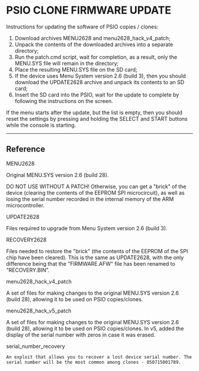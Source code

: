 # PSIO CLONE FIRMWARE UPDATE

Instructions for updating the software of PSIO copies / clones:

1. Download archives MENU2628 and menu2628_hack_v4_patch;
2. Unpack the contents of the downloaded archives into a separate directory;
3. Run the patch.cmd script, wait for completion, as a result, only the MENU.SYS file will remain in the directory;
4. Place the resulting MENU.SYS file on the SD card;
5. If the device uses Menu System version 2.6 (build 3), then you should download the UPDATE2628 archive and unpack its contents to an SD card;
6. Insert the SD card into the PSIO, wait for the update to complete by following the instructions on the screen.

If the menu starts after the update, but the list is empty, then you should reset the settings by pressing and holding the SELECT and START buttons while the console is starting.

---------
Reference
---------

MENU2628

Original MENU.SYS version 2.6 (build 28).

DO NOT USE WITHOUT A PATCH!
Otherwise, you can get a "brick" of the device (clearing the contents of the EEPROM SPI microcircuit), as well as losing the serial number recorded in the internal memory of the ARM microcontroller.

UPDATE2628

Files required to upgrade from Menu System version 2.6 (build 3).

RECOVERY2628

Files needed to restore the "brick" (the contents of the EEPROM of the SPI chip have been cleared). This is the same as UPDATE2628, with the only difference being that the "FIRMWARE.AFW" file has been renamed to "RECOVERY.BIN".

menu2628_hack_v4_patch

A set of files for making changes to the original MENU.SYS version 2.6 (build 28), allowing it to be used on PSIO copies/clones.

menu2628_hack_v5_patch

A set of files for making changes to the original MENU.SYS version 2.6 (build 28), allowing it to be used on PSIO copies/clones.
In v5, added the display of the serial number with zeros in case it was erased.

serial_number_recovery

	An exploit that allows you to recover a lost device serial number. The serial number will be the most common among clones - 050715001789.
